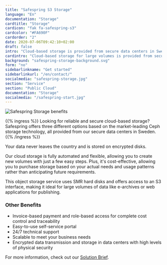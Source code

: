```yaml
---
title: "Safespring S3 Storage"
language: "En"
documentation: "Storage"
cardtitle: "Storage"
cardicon: "fak fa-safespring-s3"
cardcolor: "#FA690F"
cardorder: "2"
date: 2020-07-06T09:42:10+02:00
draft: false
intro: "Cloud-based storage is provided from secure data centers in Sweden and is based on the market-leading Ceph storage technology."
cardintro: "Cloud-based storage for large volumes is provided from secure Nordic data centers"
background: "safespring-storage-background.svg"
form: "no"
sidebarlinkname: "Get started"
sidebarlinkurl: "/en/contact/"
socialmedia: "safespring-storage.jpg"
section: "Service"
section: "Public Cloud"
documentation: "Storage"
socialmedia: "/safespring-start.jpg"
---
```


![Safespring Storage benefits](/img/safespring-storage-key-points.svg)

{{% ingress %}}
Looking for reliable and secure cloud-based storage? Safespring offers three different options based on the market-leading Ceph storage technology, all provided from our secure data centers in Sweden.
{{% /ingress %}}

Your data never leaves the country and is stored on encrypted disks.

Our cloud storage is fully automated and flexible, allowing you to create new volumes with just a few easy steps. Plus, it's cost-effective, allowing you to purchase storage based on your actual needs and usage patterns rather than anticipating future requirements.

This object storage service uses SMR hard disks and offers access to an S3 interface, making it ideal for large volumes of data like e-archives or web applications for publishing.

### Other Benefits

- Invoice-based payment and role-based access for complete cost control and traceability
- Easy-to-use self-service portal
- 24/7 technical support
- Scalable to meet your business needs
- Encrypted data transmission and storage in data centers with high levels of physical security

For more information, check out our [Solution Brief](/solution-brief/immutable-storage/).

